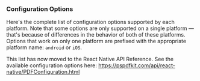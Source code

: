 ### Configuration Options

Here's the complete list of configuration options supported by each platform. Note that some options are only supported on a single platform — that's because of differences in the behavior of both of these platforms. Options that work on only one platform are prefixed with the appropriate platform name: `android` or `iOS`.

This list has now moved to the React Native API Reference. See the available configuration options here: https://pspdfkit.com/api/react-native/PDFConfiguration.html
